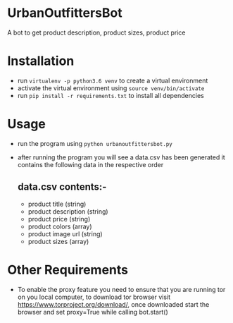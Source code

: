 # UrbanOutfittersBot
A bot to get product description, product sizes, product price

# Installation

* run `virtualenv -p python3.6 venv` to create a virtual environment
* activate the virtual environment using `source venv/bin/activate`
* run `pip install -r requirements.txt` to install all dependencies

# Usage

* run the program using `python urbanoutfittersbot.py`
* after running the program you will see a data.csv has been generated it contains the following data in the respective order

    <h2> data.csv contents:- </h2>
    <ul>
    <li>product title (string)</li>  
    <li>product description (string)</li>  
    <li>product price (string)</li>  
    <li>product colors (array)</li>
    <li>product image url (string)</li>
    <li>product sizes (array)</li>
    </ul>

# Other Requirements
* To enable the proxy feature you need to ensure that you are running tor on you local computer, to download tor browser visit https://www.torproject.org/download/, once downloaded start the browser and set proxy=True while calling bot.start()

